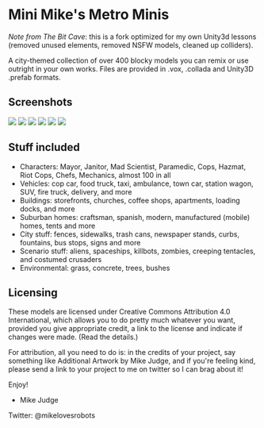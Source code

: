 Mini Mike's Metro Minis
=======================

_Note from The Bit Cave_: this is a fork optimized for my own Unity3d lessons (removed unused elements, removed NSFW models, cleaned up colliders).

A city-themed collection of over 400 blocky models you can remix or use outright in your 
own works.  Files are provided in .vox, .collada and Unity3D .prefab formats.

Screenshots
-----------

![](https://pbs.twimg.com/media/B3ovngLCUAA8HcZ.png)
![](https://pbs.twimg.com/media/B2n3JUBCEAAMrlV.png)
![](https://pbs.twimg.com/media/B2x5xdmIEAAP6fw.png)
![](https://pbs.twimg.com/media/B224TU-CEAAMwBg.png)
![](https://pbs.twimg.com/media/B4EbEpcCIAE1NZf.png)
![](https://pbs.twimg.com/media/B351eynCQAA3jRx.png)

Stuff included
--------------
* Characters: Mayor, Janitor, Mad Scientist, Paramedic, Cops, Hazmat, Riot Cops, Chefs, Mechanics, almost 100 in all
* Vehicles: cop car, food truck, taxi, ambulance, town car, station wagon, SUV, fire truck, delivery, and more
* Buildings: storefronts, churches, coffee shops, apartments, loading docks, and more
* Suburban homes: craftsman, spanish, modern, manufactured (mobile) homes, tents and more
* City stuff: fences, sidewalks, trash cans, newspaper stands, curbs, fountains, bus stops, signs and more
* Scenario stuff: aliens, spaceships, killbots, zombies, creeping tentacles, and costumed crusaders
* Environmental: grass, concrete, trees, bushes

Licensing
---------------------
These models are licensed under Creative Commons Attribution 4.0 International,
which allows you to do pretty much whatever you want, provided you give 
appropriate credit, a link to the license and indicate if changes were made.
(Read the details.)

For attribution, all you need to do is: in the credits of your project, say 
something like Additional Artwork by Mike Judge, and if you're feeling kind, 
please send a link to your project to me on twitter so I can brag about it!

Enjoy!

- Mike Judge

Twitter: @mikelovesrobots
